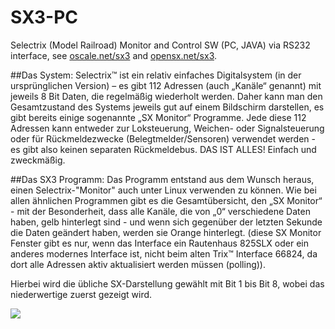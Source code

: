 # SX3-PC
Selectrix (Model Railroad) Monitor and Control SW (PC, JAVA) via RS232 interface, see <a href="http://www.oscale.net">oscale.net/sx3</a> and <a href="http://opensx.net">opensx.net/sx3</a>.

##Das System:
Selectrix™ ist ein relativ einfaches Digitalsystem (in der ursprünglichen Version) – es gibt 112 Adressen (auch „Kanäle“ genannt) mit jeweils 8 Bit Daten, die regelmäßig wiederholt werden. Daher kann man den Gesamtzustand des Systems jeweils gut auf einem Bildschirm darstellen, es gibt bereits einige sogenannte „SX Monitor“ Programme. Jede diese 112 Adressen kann entweder zur Loksteuerung, Weichen- oder Signalsteuerung oder für Rückmeldezwecke (Belegtmelder/Sensoren) verwendet werden - es gibt also keinen separaten Rückmeldebus. DAS IST ALLES! Einfach und zweckmäßig.

##Das SX3 Programm: 
Das Programm entstand aus dem Wunsch heraus, einen Selectrix-"Monitor" auch unter Linux verwenden zu können. Wie bei allen ähnlichen Programmen gibt es die Gesamtübersicht, den „SX Monitor“ - mit der Besonderheit, dass alle Kanäle, die von „0“ verschiedene Daten haben, gelb hinterlegt sind - und wenn sich gegenüber der letzten Sekunde die Daten geändert haben, werden sie Orange hinterlegt. (diese SX Monitor Fenster gibt es nur, wenn das Interface ein Rautenhaus 825SLX oder ein anderes modernes Interface ist, nicht beim alten Trix™ Interface 66824, da dort alle Adressen aktiv aktualisiert werden müssen (polling)). 

Hierbei wird die übliche SX-Darstellung gewählt mit Bit 1 bis Bit 8, wobei das niederwertige zuerst gezeigt wird.

<img src="http://www.oscale.net/images/sx3-monitor.png" />